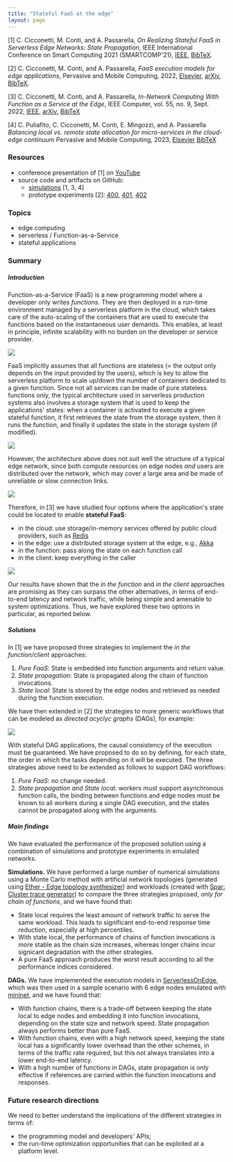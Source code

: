 ```yaml
---
title: "Stateful FaaS at the edge"
layout: page
---
```


[1] C. Cicconetti, M. Conti, and A. Passarella,
_On Realizing Stateful FaaS in Serverless Edge Networks: State Propagation_,
IEEE International Conference on Smart Computing 2021 (SMARTCOMP'21),
[IEEE](https://doi.org/10.1109/SMARTCOMP52413.2021.00033),
[BibTeX](bib/smartcomp2021.bib).

[2] C. Cicconetti, M. Conti, and A. Passarella,
_FaaS execution models for edge applications_,
Pervasive and Mobile Computing, 2022,
[Elsevier](https://doi.org/10.1016/j.pmcj.2022.101689),
[arXiv](https://arxiv.org/abs/2111.06595),
[BibTeX](bib/pmc2022faas.bib).

[3] C. Cicconetti, M. Conti, and A. Passarella,
_In-Network Computing With Function as a Service at the Edge_,
IEEE Computer, vol. 55, no. 9, Sept. 2022,
[IEEE](https://doi.org/10.1109/MC.2021.3130659),
[arXiv](https://arxiv.org/abs/2209.02983),
[BibTeX](bib/computer2022in-network.bib)

[4] C. Puliafito, C. Cicconetti, M. Conti, E. Mingozzi, and A. Passarella
_Balancing local vs. remote state allocation for micro-services in the cloud-edge continuum_
Pervasive and Mobile Computing, 2023,
[Elsevier](https://doi.org/10.1016/j.pmcj.2023.101808)
[BibTeX](bib/pmc2023b.bib)

### Resources

- conference presentation of [1] on [YouTube](https://youtu.be/gc1pQ56UMAA)
- source code and artifacts on GitHub:
  - [simulations](https://github.com/ccicconetti/serverlessonedge/tree/master/StateSim) [1, 3, 4]
  - prototype experiments [2]: [400](https://github.com/ccicconetti/serverlessonedge/tree/master/experiments/400_Simple_function_chain), [401](https://github.com/ccicconetti/serverlessonedge/tree/master/experiments/401_Simple_function_dag), [402](https://github.com/ccicconetti/serverlessonedge/tree/master/experiments/402_Motivation_dag)

### Topics

- edge computing
- serverless / Function-as-a-Service
- stateful applications

### Summary

##### Introduction

Function-as-a-Service (FaaS) is a new programming model where a developer only writes _functions_.
They are then deployed in a run-time environment managed by a serverless platform in the cloud, which takes care of the auto-scaling of the containers that are used to execute the functions based on the instantaneous user demands.
This enables, at least in principle, infinite scalability with no burden on the developer or service provider.

![](pictures/statefulfaas-1.png)

FaaS implicitly assumes that all functions are stateless (= the output only depends on the input provided by the users), which is key to allow the serverless platform to scale up/down the number of containers dedicated to a given function.
Since not all services can be made of pure stateless functions only, the typical architecture used in serverless production systems also involves a storage system that is used to keep the applications' states: when a container is activated to execute a given stateful function, it first retrieves the state from the storage system, then it runs the function, and finally it updates the state in the storage system (if modified).

![](pictures/statefulfaas-2.png)

However, the architecture above does not suit well the structure of a typical edge network, since both compute resources on edge nodes _and_ users are distributed over the network, which may cover a large area and be made of unreliable or slow connection links.

![](pictures/statefulfaas-3.png)

Therefore, in [3] we have studied four options where the application's state could be located to enable **stateful FaaS**:

- in the cloud: use storage/in-memory services offered by public cloud providers, such as [Redis](https://redis.io/)
- in the edge: use a distributed storage system at the edge, e.g., [Akka](https://akka.io/)
- in the function: pass along the state on each function call
- in the client: keep everything in the caller

![](pictures/statefulfaas-6.png)

Our results have shown that the _in the function_ and _in the client_ approaches are promising as they can surpass the other alternatives, in terms of end-to-end latency and network traffic, while being simple and amenable to system optimizations. Thus, we have explored these two options in particular, as reported below.

##### Solutions

In [1] we have proposed three strategies to implement the _in the function/client_ approaches:

1. _Pure FaaS_: State is embedded into function arguments and return value.
2. _State propagation_: State is propagated along the chain of function invocations.
3. _State local_: State is stored by the edge nodes and retrieved as needed during the function execution.

We have then extended in [2] the strategies to more generic workflows that can be modeled as _directed acyclyc graphs_ (DAGs), for example:

![](pictures/statefulfaas-5.png)

With stateful DAG applications, the causal consistency of the execution must be guaranteed.
We have proposed to do so by defining, for each state, the order in which the tasks depending on it will be executed.
The three strategies above need to be extended as follows to support DAG workflows:

1. _Pure FaaS_: no change needed.
2. _State propagation and State local_: workers must support asynchronous function calls, the binding between functions and edge nodes must be known to all workers during a single DAG execution, and the states cannot be propagated along with the arguments.

##### Main findings

We have evaluated the performance of the proposed solution using a combination of simulations and prototype experiments in emulated networks.

**Simulations.** We have performed a large number of numerical simulations using a Monte Carlo method with artificial network topologies (generated using [Ether - Edge topology synthesizer](https://github.com/edgerun/ether)) and workloads (created with [Spar: Cluster trace generator](https://github.com/All-less/trace-generator)) to compare the three strategies proposed, _only for chain of functions_, and we have found that:

- State local requires the least amount of network traffic to serve the same workload. This leads to significant end-to-end response time reduction, especially at high percentiles.
- With state local, the performance of chains of function invocations is more stable as the chain size increases, whereas longer chains incur signicant degradation with the other strategies.
- A pure FaaS approach produces the worst result according to all the performance indices considered.

**DAGs.** We have implemented the execution models in [ServerlessOnEdge](https://github.com/ccicconetti/serverlessonedge), which was then used in a sample scenario with 6 edge nodes emulated with [mininet](https//mininet.org/), and we have found that:

- With function chains, there is a trade-off between keeping the state local to edge nodes and embedding it into function invocations, depending on the state size and network speed. State propagation always performs better than pure FaaS.
- With function chains, even with a high network speed, keeping the state local has a significantly lower overhead than the other schemes, in terms of the traffic rate required, but this not always translates into a lower end-to-end latency.
- With a high number of functions in DAGs, state propagation is only effective if references are carried within the function invocations and responses.

### Future research directions

We need to better understand the implications of the different strategies in terms of:

- the programming model and developers' APIs;
- the run-time optimization opportunities that can be exploited at a platform level.
